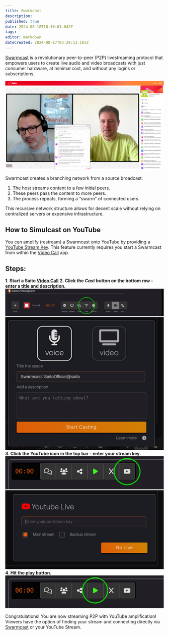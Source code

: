 ```yaml
---
title: Swarmcast
description: 
published: true
date: 2024-08-18T18:10:01.042Z
tags: 
editor: markdown
dateCreated: 2024-08-17T03:29:13.103Z
---
```


[Swarmcast](https://saito.io/swarmcast) is a revolutionary peer-to-peer (P2P) livestreaming protocol that empowers users to create live audio and video broadcasts with just consumer hardware, at minimal cost, and without any logins or subscriptions.

![swarmcast-chat.png](/swarmcast-chat.png)

Swarmcast creates a branching network from a source broadcast:

1. The host streams content to a few initial peers.
2. These peers pass the content to more peers.
3. The process repeats, forming a “swarm” of connected users.

This recursive network structure allows for decent scale without relying on centralized servers or expensive infrastructure.

## How to Simulcast on YouTube

You can amplify (restream) a Swarmcast onto YouTube by providing a [YouTube Stream Key](https://support.google.com/youtube/answer/9854503?hl=en#zippy=%2Cstream-key). This feature currently requires you start a Swarmcast from within the [Video Call](https://saito.io/videocall/) app.


## Steps:

**1. Start a Saito [Video Call](https://saito.io/videocall/)**
**2. Click the *Cast* button on the bottom row - enter a title and description.**
![step1-cast-circle.png](/step1-cast-circle.png)
![step2-namecast.png](/step2-namecast.png)
**3. Click the YouTube icon in the top bar - enter your stream key.**
![step3-youtube-button-circled.png](/step3-youtube-button-circled.png)
![step4-enterkey.png](/step4-enterkey.png)
**4. Hit the play button.**
![step3-youtube-button-circle-start.png](/step3-youtube-button-circle-start.png)

Congratulations! You are now streaming P2P with YouTube amplification! Viewers have the option of finding your stream and connecting directly via [Swarmcast](https://saito.io/swarmcast) or your YouTube Stream. 